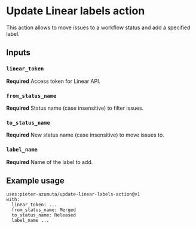 # Update Linear labels action

This action allows to move issues to a workflow status and add a specified label.

## Inputs

### `linear_token`

**Required** Access token for Linear API.

### `from_status_name`

**Required** Status name (case insensitive) to filter issues.
### `to_status_name`

**Required** New status name (case insensitive) to move issues to.

### `label_name`

**Required** Name of the label to add.

## Example usage

```
uses:pieter-azumuta/update-linear-labels-action@v1
with:
  linear_token: ...
  from_status_name: Merged
  to_status_name: Released
  label_name ...
```
